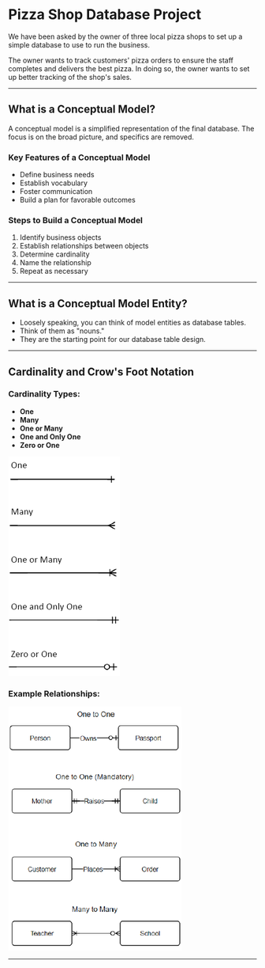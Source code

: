 # Pizza Shop Database Project

We have been asked by the owner of three local pizza shops to set up a simple database to use to run the business.

The owner wants to track customers' pizza orders to ensure the staff completes and delivers the best pizza. In doing so, the owner wants to set up better tracking of the shop's sales.

---

## What is a Conceptual Model?

A conceptual model is a simplified representation of the final database. The focus is on the broad picture, and specifics are removed.

### Key Features of a Conceptual Model

- Define business needs
- Establish vocabulary
- Foster communication
- Build a plan for favorable outcomes

### Steps to Build a Conceptual Model

1. Identify business objects
2. Establish relationships between objects
3. Determine cardinality
4. Name the relationship
5. Repeat as necessary

---

## What is a Conceptual Model Entity?

- Loosely speaking, you can think of model entities as database tables.
- Think of them as "nouns."
- They are the starting point for our database table design.

---

## Cardinality and Crow's Foot Notation

### Cardinality Types:

- **One**
- **Many**
- **One or Many**
- **One and Only One**
- **Zero or One**

![Cardinality and Crow's Foot Notation](images/conceptualDataModel/feetNotation.png)

### Example Relationships:

![One to One](images/conceptualDataModel/cardinality.png)

---
